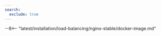 ```yaml
---
search:
  exclude: true
---
```


--8<-- "latest/installation/load-balancing/nginx-stable/docker-image.md"